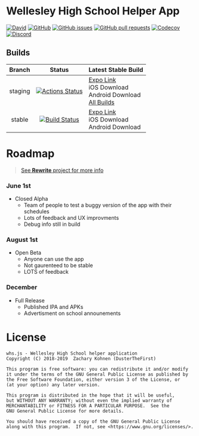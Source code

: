 # Wellesley High School Helper App

[![David](https://img.shields.io/david/DusterTheFirst/whs.js.svg)](https://github.com/DusterTheFirst/whs.js/network/dependencies)
[![GitHub](https://img.shields.io/github/license/DusterTheFirst/whs.js.svg)](https://github.com/DusterTheFirst/whs.js/blob/master/LICENSE)
[![GitHub issues](https://img.shields.io/github/issues/DusterTheFirst/whs.js.svg)](https://github.com/DusterTheFirst/whs.js/issues)
[![GitHub pull requests](https://img.shields.io/github/issues-pr/dusterthefirst/whs.js.svg)](https://github.com/DusterTheFirst/whs.js/pulls)
[![Codecov](https://img.shields.io/codecov/c/github/dusterthefirst/whs.js.svg)](https://codecov.io/gh/DusterTheFirst/whs.js)
[![Discord](https://img.shields.io/discord/521150060147245066.svg)](https://discord.gg/7q3TxUH)

## Builds
| Branch | Status | Latest Stable Build |
|:------:|:------:|:--------------------|
| staging| [![Actions Status](https://github.com/DusterTheFirst/whs.js/workflows/Build%20App/badge.svg)](https://github.com/DusterTheFirst/whs.js/actions) | [Expo Link](https://exp.host/@dusterthefirst/WHS?release-channel=staging)<br>iOS Download<br>Android Download<br>[All Builds](https://expo.io/@dusterthefirst/WHS/builds) |
| stable | [![Build Status](https://travis-ci.org/DusterTheFirst/whs.js.svg?branch=stable)](https://travis-ci.org/DusterTheFirst/whs.js)   | [Expo Link](https://exp.host/@dusterthefirst/WHS?release-channel=stable)<br>iOS Download<br>Android Download |

# Roadmap
> [See **Rewrite** project for more info](https://github.com/DusterTheFirst/whs.js/projects/1)
### June 1st
- Closed Alpha
    - Team of people to test a buggy version of the app with their schedules
    - Lots of feedback and UX improvments
    - Debug info still in build

### August 1st
- Open Beta
    - Anyone can use the app
    - Not gaurenteed to be stable
    - LOTS of feedback

### December
- Full Release
    - Published IPA and APKs
    - Advertisment on school announements

# License
    whs.js - Wellesley High School helper application
    Copyright (C) 2018-2019  Zachary Kohnen (DusterTheFirst)

    This program is free software: you can redistribute it and/or modify
    it under the terms of the GNU General Public License as published by
    the Free Software Foundation, either version 3 of the License, or
    (at your option) any later version.

    This program is distributed in the hope that it will be useful,
    but WITHOUT ANY WARRANTY; without even the implied warranty of
    MERCHANTABILITY or FITNESS FOR A PARTICULAR PURPOSE.  See the
    GNU General Public License for more details.

    You should have received a copy of the GNU General Public License
    along with this program.  If not, see <https://www.gnu.org/licenses/>.
